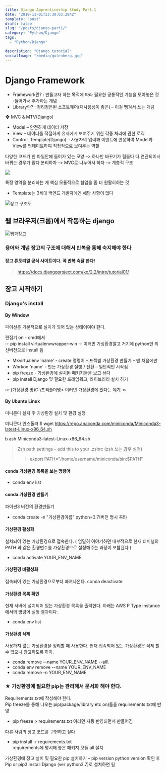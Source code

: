 ```yaml
---
title: Django Apprenticeship Study Part.1
date: "2019-11-01T23:30:03.284Z"
template: "post"
draft: false
slug: "/posts/django-part1/"
category: "Python/Django"
tags:
  - "Python/Django"

description: "Django tutorial"
socialImage: "/media/gutenberg.jpg"
---
```


# Django Framework

- Framework란? : 만들고자 하는 목적에 따라 필요한 공통적인 기능을 모아놓은 것 -들어가서 추가하는 개념
- Library란? : 정리정돈된 소프트웨어(재사용성이 좋은) – 이걸 땡겨서 쓰는 개념

❖ MVC & MTV(Django)

- Model – 안전하게 데이터 저장
- View – 데이터를 적절하게 유저에게 보여주기 위한 각종 처리에 관한 로직
- Control, Template(Django) – 사용자의 입력과 이벤트에 반응하여 Model과 View를 업데이트하여 직접적으로 보여주는 역할

다양한 코드가 한 파일안에 들어가 있는 모양 –> 하나만 바꾸기가 힘들다 다 연관되어서 바뀌는 경우가 많다
분리하자 –> MVC로 나누어서 하자 –> 계층적 구조

![](https://1.bp.blogspot.com/-hR9pW45Ezcw/UL4xAu--G2I/AAAAAAAAAGU/C1Oe5xRQq-I/s400/mvc_decoupling_4.png)

특정 영역을 분리하는 게 핵심 모듈적으로 협업을 좀 더 원활히하는 것

- Template는 3세대 백엔드 개발자에겐 해당 사항이 없다

![장고 구조도](http://www.stechstar.com/user/zbxe/files/attach/images/3263/162/051/3b71346c7532be7fe7630bdc36b29f30.png)

## 웹 브라우저(크롬)에서 작동하는 django

![웹과장고](https://t1.daumcdn.net/cfile/tistory/993FB83359869E051C)

### 용어와 개념 장고의 구조에 대해서 반복을 통해 숙지해야 한다

#### 장고 튜토리얼 공식 사이트이다. 꼭 반복 숙달 한다!

> https://docs.djangoproject.com/ko/2.2/intro/tutorial01/

## 장고 시작하기

### Django's install

#### By Window

파이선은 기본적으로 설치가 되어 있는 상태이여야 한다.

편집기 on - cmd에서  
☞ pip install virtualenvwrapper-win ☜
이러면 가상환경깔고 거기에 python만 최신버전으로 install 됨

- Mkvirtualenv 'name' - create 명령어 – 프젝별 가상환경 만들기 – 맨 처음에만
- Workon 'name' - 만든 가상환경 실행 / 전환 – 일반적인 시작점
- pip freeze - 가상환경에 설치된 패키지들을 보고 싶다
- pip install Django 및 필요한 프레임워크, 라이브러리 설치 하기

☞ (가상환경 명)C:\프젝폴더명> 이러면 가상환경에 있다는 얘기 ☜

#### By Ubuntu Linux

미니콘다 설치 후 가상환경 설치 및 환경 설정

미니콘다 인스톨러
\$ wget https://repo.anaconda.com/miniconda/Miniconda3-latest-Linux-x86_64.sh

b ash Miniconda3-latest-Linux-x86_64.sh

> Zsh path settings – add this to your .zshrc (zsh 쓰는 경우 설정)
>
> > export PATH="/home/username/miniconda/bin:\$PATH"

#### conda 가상환경 목록을 보는 명령어

- conda env list

#### conda 가상환경 만들기

파이썬3 버전의 환경만들기

- conda create -n "가상환경이름" python=3.7(버전 명시 꼭!!)

#### 가상환경 활성화

설치되어 있는 가상환경으로 접속한다. ( 엄밀히 이야기하면 내부적으로 현재 터미널의 PATH 와 같은 환경변수를 가상환경으로 설정해주는 과정이 포함된다 )

- conda activate YOUR_ENV_NAME

#### 가상환경 비활성화

접속되어 있는 가상환경으로부터 빠져나온다.
conda deactivate

#### 가상환경 목록 확인

현재 서버에 설치되어 있는 가상환경 목록을 출력한다. 아래는 AWS P Type Instance 에서의 명령어 실행 결과이다.

- conda env list

#### 가상환경 삭제

사용하지 않는 가상환경을 정리할 때 사용한다. 현재 접속되어 있는 가상환경은 삭제 할 수 없으니 참고하도록 하자.

- conda remove --name YOUR_ENV_NAME --all\
- conda env remove --name YOUR_ENV_NAME
- conda remove -n YOUR_ENV_NAME

### ★ 가상환경에 필요한 pip는 관리해서 문서화 해야 한다.

Requirements.txt에 작성해야 한다.  
Pip freeze를 통해 나오는 pip(package/library etc on)들을 requirements.txt에 반영

- pip freeze > requirements.txt
  이러면 자동 반영되면서 만들어짐

다른 사람의 장고 코드를 구현하고 싶다

- pip install -r requirements.txt  
  requirements에 명시해 놓은 패키지 모듈 all 설치

가상환경에 장고 설치 및 필요한 pip 설치하기 – pip version python version 확인 후
Pip or pip3 install Django (ver python3.7)로 설치하면 됨
